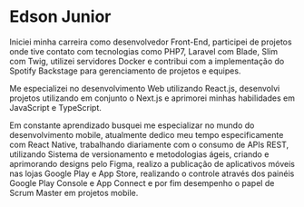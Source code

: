 # Edson Junior

<p>Iniciei minha carreira como desenvolvedor Front-End, participei de projetos onde tive contato com tecnologias como PHP7, Laravel com Blade, Slim com Twig, utilizei servidores Docker e contribui com a implementação do Spotify Backstage para gerenciamento de projetos e equipes.

Me especializei no desenvolvimento Web utilizando React.js, desenvolvi projetos utilizando em conjunto o Next.js e aprimorei minhas habilidades em JavaScript e TypeScript.

Em constante aprendizado busquei me especializar no mundo do desenvolvimento mobile, atualmente dedico meu tempo especificamente com React Native, trabalhando diariamente com o consumo de APIs REST, utilizando Sistema de versionamento e metodologias ágeis, criando e aprimorando designs pelo Figma, realizo a publicação de aplicativos móveis nas lojas Google Play e App Store, realizando o controle através dos painéis Google Play Console e App Connect e por fim desempenho o papel de Scrum Master em projetos mobile.</p>
